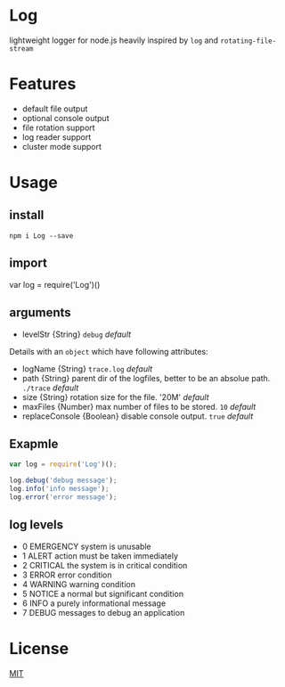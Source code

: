 # Log
lightweight logger for node.js heavily inspired by `log` and `rotating-file-stream`

# Features
- default file output
- optional console output
- file rotation support
- log reader support
- cluster mode support

# Usage
## install
`npm i Log --save`
## import
var log = require('Log')()
## arguments
- levelStr {String} `debug` _default_

Details with an `object` which have following attributes:
- logName {String} `trace.log` _default_
- path {String} parent dir of the logfiles, better to be an absolue path. `./trace` _default_
- size {String} rotation size for the file. '20M' _default_
- maxFiles {Number} max number of files to be stored. `10` _default_
- replaceConsole {Boolean} disable console output. `true` _default_
## Exapmle
```js
var log = require('Log')();

log.debug('debug message');
log.info('info message');
log.error('error message');
```
## log levels
- 0 EMERGENCY system is unusable
- 1 ALERT action must be taken immediately
- 2 CRITICAL the system is in critical condition
- 3 ERROR error condition
- 4 WARNING warning condition
- 5 NOTICE a normal but significant condition
- 6 INFO a purely informational message
- 7 DEBUG messages to debug an application

# License
[MIT](LICENSE)

